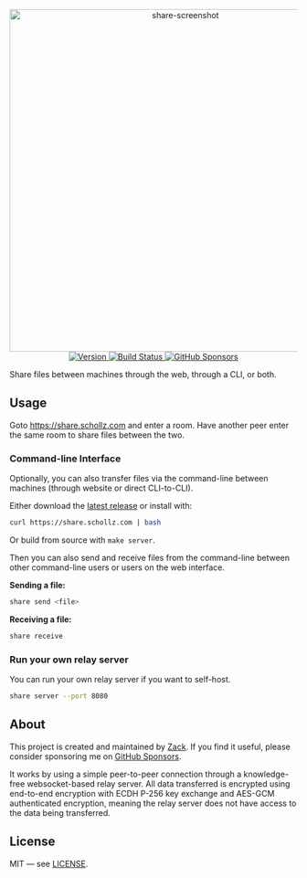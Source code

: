 
<p align="center">
  <a href="https://www.youtube.com/watch?v=zViMACW6VbQ">
    <img width="600" alt="share-screenshot" src="https://github.com/user-attachments/assets/9f10996c-0c61-4f40-887c-0e7831fdd9cc" />
  </a>
  <br>
  <a href="https://github.com/schollz/share/releases/latest">
    <img src="https://img.shields.io/github/v/release/schollz/share" alt="Version">
  </a>
  <a href="https://github.com/schollz/share/actions/workflows/build.yml">
    <img src="https://github.com/schollz/share/actions/workflows/build.yml/badge.svg" alt="Build Status">
  </a>
  <a href="https://github.com/sponsors/schollz">
    <img src="https://img.shields.io/github/sponsors/schollz" alt="GitHub Sponsors">
  </a>
</p>

Share files between machines through the web, through a CLI, or both.


## Usage

Goto https://share.schollz.com and enter a room. Have another peer enter the same room to share files between the two.

### Command-line Interface

Optionally, you can also transfer files via the command-line between machines (through website or direct CLI-to-CLI).

Either download the [latest release](https://github.com/schollz/share/releases/latest) or install with:

```bash
curl https://share.schollz.com | bash
```

Or build from source with `make server`.

Then you can also send and receive files from the command-line between other command-line users or users on the web interface.

**Sending a file:**

```bash
share send <file>
```

**Receiving a file:**

```bash 
share receive
```

### Run your own relay server

You can run your own relay server if you want to self-host.

```bash
share server --port 8080
```


## About

This project is created and maintained by [Zack](https://schollz.com). If you find it useful, please consider sponsoring me on [GitHub Sponsors](https://github.com/sponsors/schollz).

It works by using a simple peer-to-peer connection through a knowledge-free websocket-based relay server. All data transferred is encrypted using end-to-end encryption with ECDH P-256 key exchange and AES-GCM authenticated encryption, meaning the relay server does not have access to the data being transferred.

## License

MIT — see [LICENSE](LICENSE).
